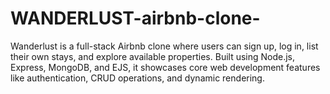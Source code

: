 # WANDERLUST-airbnb-clone-
Wanderlust is a full-stack Airbnb clone where users can sign up, log in, list their own stays, and explore available properties. Built using Node.js, Express, MongoDB, and EJS, it showcases core web development features like authentication, CRUD operations, and dynamic rendering.

